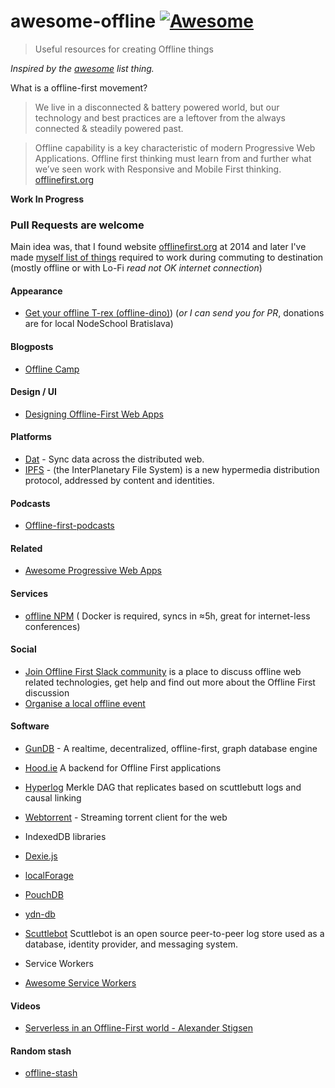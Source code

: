 # awesome-offline [![Awesome](https://cdn.rawgit.com/sindresorhus/awesome/d7305f38d29fed78fa85652e3a63e154dd8e8829/media/badge.svg)](https://github.com/sindresorhus/awesome)

> Useful resources for creating Offline things

*Inspired by the [awesome](https://github.com/sindresorhus/awesome) list thing.*

What is a offline-first movement?

> We live in a disconnected & battery powered world, but our technology and best practices are a leftover from the always connected & steadily powered past.

> Offline capability is a key characteristic of modern Progressive Web Applications. Offline first thinking must learn from and further what we’ve seen work with Responsive and Mobile First thinking.
[offlinefirst.org](http://offlinefirst.org/)

**Work In Progress**

### **Pull Requests are welcome**

Main idea was, that I found website [offlinefirst.org](http://offlinefirst.org/) at 2014 and later I've made [myself list of things](https://github.com/yangwao/offline-stash) required to work during commuting to destination (mostly offline or with Lo-Fi *read not OK internet connection*)

#### Appearance

* [Get your offline T-rex (offline-dino)](https://www.stickermule.com/uk/marketplace/10818-offline-t-rex)) (*or I can send you for PR*, donations are for local NodeSchool Bratislava)

#### Blogposts

* [Offline Camp](https://medium.com/offline-camp)

#### Design / UI

* [Designing Offline-First Web Apps](http://alistapart.com/article/offline-first)

#### Platforms

* [Dat](https://github.com/datproject/dat) - Sync data across the distributed web.
* [IPFS](https://github.com/ipfs/js-ipfs) - (the InterPlanetary File System) is a new hypermedia distribution protocol, addressed by content and identities.

#### Podcasts

* [Offline-first-podcasts]( https://medium.com/offline-camp/offline-first-podcasts-d0be01721ee6#.t752231hl)

#### Related

* [Awesome Progressive Web Apps](https://github.com/hemanth/awesome-pwa)

#### Services

* [offline NPM](https://github.com/yangwao/modserv) ( Docker is required, syncs in ≈5h, great for internet-less conferences)

#### Social

* [Join Offline First Slack community](http://offlinefirst.org/chat/)
is a place to discuss offline web related technologies, get help and find out more about the Offline First discussion
* [Organise a local offline event](http://offlinefirst.org/events/)

#### Software

* [GunDB](https://github.com/amark/gun) - A realtime, decentralized, offline-first, graph database engine
* [Hood.ie](https://github.com/hoodiehq/hoodie) A backend for Offline First applications 
* [Hyperlog](https://github.com/mafintosh/hyperlog) Merkle DAG that replicates based on scuttlebutt logs and causal linking
* [Webtorrent](https://github.com/feross/webtorrent) -  Streaming torrent client for the web
* IndexedDB libraries
 * [Dexie.js](https://github.com/dfahlander/Dexie.js)
 * [localForage](https://github.com/localForage/localForage)
 * [PouchDB](https://github.com/pouchdb/pouchdb)
 * [ydn-db](https://github.com/yathit/ydn-db)
 
* [Scuttlebot](https://github.com/ssbc/scuttlebot) Scuttlebot is an open source peer-to-peer log store used as a database, identity provider, and messaging system.
* Service Workers
 * [Awesome Service Workers](https://github.com/TalAter/awesome-service-workers)

#### Videos

* [Serverless in an Offline-First world - Alexander Stigsen](https://www.youtube.com/watch?v=Yxof4sXXwcg)

#### Random stash

* [offline-stash](https://github.com/yangwao/offline-stash)
